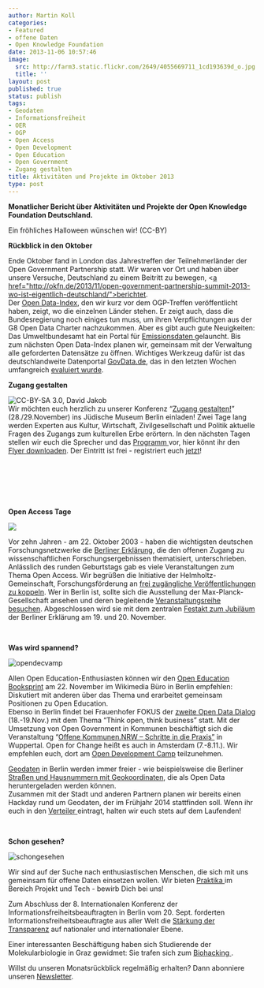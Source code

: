 ```yaml
---
author: Martin Koll
categories:
- Featured
- offene Daten
- Open Knowledge Foundation
date: 2013-11-06 10:57:46
image:
  src: http://farm3.static.flickr.com/2649/4055669711_1cd193639d_o.jpg
  title: ''
layout: post
published: true
status: publish
tags:
- Geodaten
- Informationsfreiheit
- OER
- OGP
- Open Access
- Open Development
- Open Education
- Open Government
- Zugang gestalten
title: Aktivitäten und Projekte im Oktober 2013
type: post
---
```


**Monatlicher Bericht über Aktivitäten und Projekte der Open Knowledge Foundation Deutschland.**

 Ein fröhliches Halloween wünschen wir! (CC-BY)

**Rückblick in den Oktober**

Ende Oktober fand in London das Jahrestreffen der Teilnehmerländer der Open Government Partnership statt. Wir waren vor Ort und haben über unsere Versuche, Deutschland zu einem Beitritt zu bewegen, <[a href="](http://okfn.de/2013/11/open-government-partnership-summit-2013-wo-ist-eigentlich-deutschland/)http://okfn.de/2013/11/open-government-partnership-summit-2013-wo-ist-eigentlich-deutschland/">berichtet.  
Der [Open Data-Index](http://okfn.de/2013/10/open-data-index-2013/), den wir kurz vor dem OGP-Treffen veröffentlicht haben, zeigt, wo die einzelnen Länder stehen. Er zeigt auch, dass die Bundesregierung noch einiges tun muss, um ihren Verpflichtungen aus der G8 Open Data Charter nachzukommen. Aber es gibt auch gute Neuigkeiten: Das Umweltbundesamt hat ein Portal für [Emissionsdaten ](thude.de) gelauncht. Bis zum nächsten Open Data-Index planen wir, gemeinsam mit der Verwaltung alle geforderten Datensätze zu öffnen. Wichtiges Werkzeug dafür ist das deutschlandweite Datenportal [GovData.de](https://www.govdata.de/), das in den letzten Wochen umfangreich [evaluiert wurde](http://okfn.de/2013/10/govdata-in-der-evaluationsphase/).

**Zugang gestalten**

![CC-BY-SA 3.0, David Jakob](http://okfn.de/wp-content/blogs.dir/21/files/2013/11/MG_7321-682x1024.jpg)  
Wir möchten euch herzlich zu unserer Konferenz “[Zugang gestalten!](http://www.zugang-gestalten.de/)” (28./29.November) ins Jüdische Museum Berlin einladen! Zwei Tage lang werden Experten aus Kultur, Wirtschaft, Zivilgesellschaft und Politik aktuelle Fragen des Zugangs zum kulturellen Erbe erörtern. In den nächsten Tagen stellen wir euch die Sprecher und das [Programm ](http://www.zugang-gestalten.de/programm/)vor, hier könnt ihr den [Flyer downloaden](http://okfn.de/wp-content/blogs.dir/21/files/2013/10/Flyer_Konferenz-Zugang-Gestalten.pdf). Der Eintritt ist frei - registriert euch [jetzt](http://www.zugang-gestalten.de/registrierung/)!

 

 

 

**Open Access Tage**

![](http://okfn.de/wp-content/blogs.dir/21/files/2013/11/open_access_tage_hamburg.jpg)

Vor zehn Jahren - am 22. Oktober 2003 - haben die wichtigsten deutschen Forschungsnetzwerke die [Berliner Erklärung](http://openaccess.mpg.de/3515/Berliner_Erklaerung), die den offenen Zugang zu wissenschaftlichen Forschungsergebnissen thematisiert, unterschrieben. Anlässlich des runden Geburtstags gab es viele Veranstaltungen zum Thema Open Access. Wir begrüßen die Initiative der Helmholtz-Gemeinschaft, Forschungsförderung an [frei zugängliche Veröffentlichungen zu koppeln](http://oa.helmholtz.de/index.php?id=348). Wer in Berlin ist, sollte sich die Ausstellung der Max-Planck-Gesellschaft ansehen und deren begleitende [Veranstaltungsreihe besuchen](http://irights.info/2013/11/01/open-access-in-berlin-zwei-gesprache-und-eine-ausstellung-der-max-planck-gesellschaft/18913). Abgeschlossen wird sie mit dem zentralen [Festakt zum Jubiläum](http://berlin11.org/) der Berliner Erklärung am 19. und 20. November.

 

**Was wird spannend?**

![opendecvamp](http://okfn.de/wp-content/blogs.dir/21/files/2013/11/opendecvamp.jpg)

Allen Open Education-Enthusiasten können wir den [Open Education Booksprint](http://education.okfn.org/second-open-education-handbook-booksprint/) am 22. November im Wikimedia Büro in Berlin empfehlen: Diskutiert mit anderen über das Thema und erarbeitet gemeinsam Positionen zu Open Education.  
Ebenso in Berlin findet bei Frauenhofer FOKUS der [zweite Open Data Dialog](http://open-data.fokus.fraunhofer.de/?page_id=2075&lang=en) (18.-19.Nov.) mit dem Thema “Think open, think business” statt. Mit der Umsetzung von Open Government in Kommunen beschäftigt sich die Veranstaltung “[Offene Kommunen.NRW – Schritte in die Praxis”](http://oknrw.de/) in Wuppertal. Open for Change heißt es auch in Amsterdam (7.-8.11.). Wir empfehlen euch, dort am [Open Development Camp](http://openforchange.info/odc13) teilzunehmen.

[Geodaten](http://okfn.de/2013/10/berliner-geodaten/) in Berlin werden immer freier - wie beispielsweise die Berliner [Straßen und Hausnummern mit Geokoordinaten](http://datenjournalist.de/strassen-und-hausnummern-in-berlin-mit-geokoordinaten-als-open-data/), die als Open Data heruntergeladen werden können.  
Zusammen mit der Stadt und anderen Partnern planen wir bereits einen Hackday rund um Geodaten, der im Frühjahr 2014 stattfinden soll. Wenn ihr euch in den [Verteiler ](http://okfn.us5.list-manage.com/subscribe?u=929f1e07936386d34833e20d1&id=dbb1a7e46e) eintragt, halten wir euch stets auf dem Laufenden!

 

**Schon gesehen?**

![schongesehen](http://okfn.de/wp-content/blogs.dir/21/files/2013/11/schongesehen.jpg)

Wir sind auf der Suche nach enthusiastischen Menschen, die sich mit uns gemeinsam für offene Daten einsetzen wollen. Wir bieten [Praktika ](http://okfn.de/jobs/)im Bereich Projekt und Tech - bewirb Dich bei uns! 

Zum Abschluss der 8. Internationalen Konferenz der Informationsfreiheitsbeauftragten in Berlin vom 20. Sept. forderten Informationsfreiheitsbeauftragte aus aller Welt die [Stärkung der Transparenz](http://www.bfdi.bund.de/IFG/Oeffentlichkeitsarbeit/Pressemitteilungen/2013/ICICAbschluss.html) auf nationaler und internationaler Ebene. 

Einer interessanten Beschäftigung haben sich Studierende der Molekularbiologie in Graz gewidmet: Sie trafen sich zum [Biohacking ](http://oe1.orf.at/programm/351028).

Willst du unseren Monatsrückblick regelmäßig erhalten? Dann abonniere unseren [Newsletter](http://okfn.us5.list-manage.com/subscribe?u=929f1e07936386d34833e20d1&id=4ed2decd59).